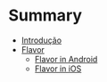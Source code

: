 # Summary

* [Introdução](readme.md)
* [Flavor](flavor/flavor.md)
    * [Flavor in Android](flavor/flavor.md)
    * [Flavor in iOS](flavor/flavor.md)

